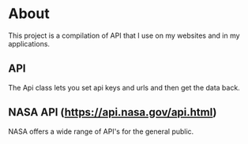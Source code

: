 # About
This project is a compilation of API that I use on my websites and in my applications. 

## API
The Api class lets you set api keys and urls and then get the data back.

## NASA API (https://api.nasa.gov/api.html)
NASA offers a wide range of API's for the general public.

